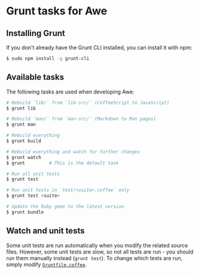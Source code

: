 # Grunt tasks for Awe


## Installing Grunt

If you don't already have the Grunt CLI installed, you can install it with npm:

```bash
$ sudo npm install -g grunt-cli
```

## Available tasks

The following tasks are used when developing Awe:

```bash
# Rebuild `lib/` from `lib-src/` (CoffeeScript to JavaScript)
$ grunt lib

# Rebuild `man/` from `man-src/` (Markdown to Man pages)
$ grunt man

# Rebuild everything
$ grunt build

# Rebuild everything and watch for further changes
$ grunt watch
$ grunt         # This is the default task

# Run all unit tests
$ grunt test

# Run unit tests in `test/<suite>.coffee` only
$ grunt test <suite>

# Update the Ruby gems to the latest version
$ grunt bundle
```

## Watch and unit tests

Some unit tests are run automatically when you modify the related source files. However, some unit tests are slow, so not all tests are run - you should run them manually instead (`grunt test`). To change which tests are run, simply modify [`Gruntfile.coffee`](../Gruntfile.coffee).
